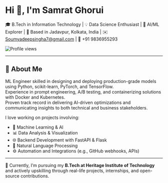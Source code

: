 # Hi 👋, I'm Samrat Ghorui  

🎓 B.Tech in Information Technology | 💡 Data Science Enthusiast | 🔎 AI/ML Explorer | 📍 Based in Jadavpur, Kolkata, India | ✉️ Soumyadeepsingha7@gmail.com | 📱 +91 9836955293  

![Profile views](https://komarev.com/ghpvc/?username=samrat0033&label=Profile%20views&color=0e75b6&style=flat)  

---

## 🚀 About Me  
ML Engineer skilled in designing and deploying production-grade models using Python, scikit-learn, PyTorch, and TensorFlow.  
Experience in prompt engineering, A/B testing, and containerizing solutions with Docker and Kubernetes.  
Proven track record in delivering AI-driven optimizations and communicating insights to both technical and business stakeholders.  

I love working on projects involving:  

- 🧠 Machine Learning & AI  
- 📊 Data Analysis & Visualization  
- 🌐 Backend Development with FastAPI & Flask  
- 📝 Natural Language Processing  
- ⚙️ Automation and Integrations (e.g., GitHub webhooks, APIs)  

---

📌 Currently, I’m pursuing my **B.Tech at Heritage Institute of Technology** and actively upskilling through real-life projects, internships, and open-source contributions.
